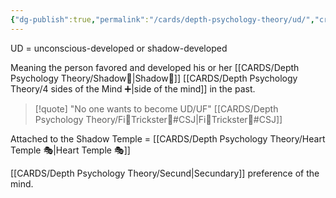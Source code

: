 ```yaml
---
{"dg-publish":true,"permalink":"/cards/depth-psychology-theory/ud/","created":"2023-01-12T14:08:31.700+01:00","updated":"2023-04-24T20:03:50.823+02:00"}
---
```



UD = unconscious-developed or shadow-developed

Meaning the person favored and developed his or her [[CARDS/Depth Psychology Theory/Shadow👤\|Shadow👤]] [[CARDS/Depth Psychology Theory/4 sides of the Mind ➕\|side of the mind]] in the past. 

> [!quote]
"No one wants to become UD/UF"
[[CARDS/Depth Psychology Theory/Fi🧭Trickster🤡#CSJ\|Fi🧭Trickster🤡#CSJ]]

Attached to the Shadow Temple = [[CARDS/Depth Psychology Theory/Heart Temple 🎭\|Heart Temple 🎭]]

[[CARDS/Depth Psychology Theory/Secund\|Secundary]] preference of the mind. 
